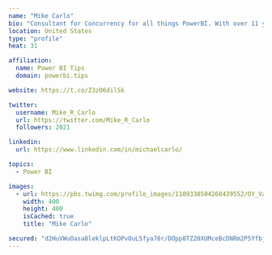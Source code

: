 ```yaml
---
name: "Mike Carlo"
bio: "Consultant for Concurrency for all things PowerBI. With over 11 years of data experience I'm making waves by deploying PowerBI into local Milwaukee Companies."
location: United States
type: "profile"
heat: 31

affiliation:
  name: Power BI Tips
  domain: powerbi.tips

website: https://t.co/Z3zO6dilSk

twitter:
  username: Mike_R_Carlo
  url: https://twitter.com/Mike_R_Carlo
  followers: 2021

linkedin:
  url: https://www.linkedin.com/in/michaelcarlo/

topics:
  - Power BI

images:
  - url: https://pbs.twimg.com/profile_images/1109338504268439552/OY_Va867_400x400.jpg
    width: 400
    height: 400
    isCached: true
    title: "Mike Carlo"

secured: "d2HuVWuOasa8leklpLtKOPvOuL5fya78r/DOpp8TZ20XUMceBcDNRm2P5YfbjuobsDe69q7Ct00YtJ47W1JzmQX9q0zdr2fAOpJH40GjZ3BDRi0P+7S+IOJ5w1MA2M9U7UaCpMOhZt0vhiUYAtpsnT1dx1IrLMTn87GSyrq/3ZpGfqpYjDAKRzXX2uJ5Q+7udRUACXxzRBfgN7eIr6EPceoBYOQDWgXw2tI5JvkVf0+6ozbcD8uJMm/C7sHPb7EO/Sjjzndinbm8QhYvLkZXphQ6i5B1/B/r4BJ2VXgm0JbH86m4FLRrO07ybhwkYIhsl+pinj/jxubMGK/S/RPg3x9FpUjJMdNwMdueIm1o8BeU8XX/xIC3H9ehAX7o3z9Uu0NH3od/dDP/QDnf2dSoJsSRGv4fmxG6IWHz4y8nAC4=;AgaxZj3TcJKupmRsu3I7SA=="
---
```


